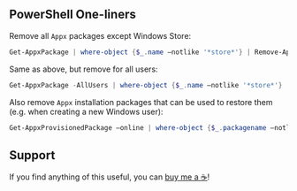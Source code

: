 PowerShell One-liners
---------------------

Remove all `Appx` packages except Windows Store:

```powershell
Get-AppxPackage | where-object {$_.name –notlike '*store*'} | Remove-AppxPackage
```

Same as above, but remove for all users:

```powershell
Get-AppxPackage -AllUsers | where-object {$_.name –notlike '*store*'} | Remove-AppxPackage -AllUsers
```

Also remove `Appx` installation packages that can be used to restore them (e.g. when creating a new Windows user):

```powershell
Get-AppxProvisionedPackage –online | where-object {$_.packagename –notlike '*store*'} | Remove-AppxProvisionedPackage -online
```

Support
-------

If you find anything of this useful, you can [buy me a ☕](https://www.buymeacoffee.com/ubihazard "Show support")!
